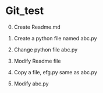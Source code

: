 # Git_test

0. Create Readme.md

1. Create a python file named abc.py

2. Change python file abc.py

3. Modify Readme file

4. Copy a file, efg.py  same as abc.py

5. Modify abc.py
